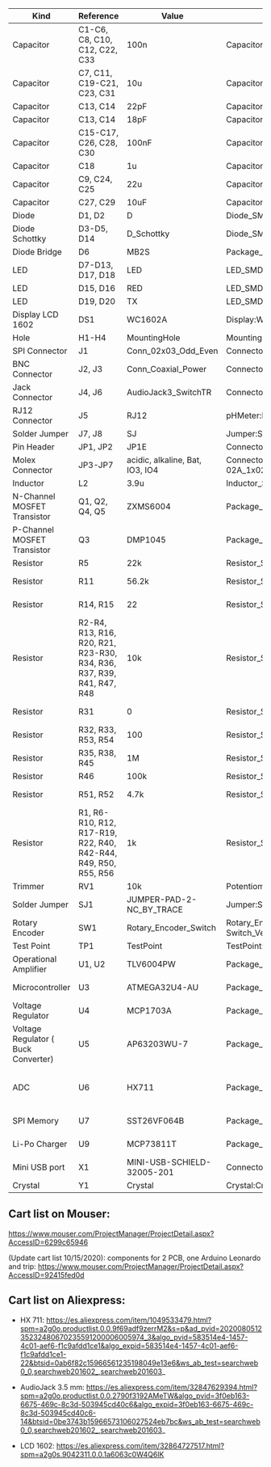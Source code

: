 | Kind                                | Reference                                                             | Value                      | Footprint                                                      | Datasheet                                                                                                                                         | Qty | Mouser Part |
| ----------------------------------- | --------------------------------------------------------------------- | -------------------------- | -------------------------------------------------------------- | ------------------------------------------------------------------------------------------------------------------------------------------------- | --- | - |
| Capacitor                           | C1-C6, C8, C10, C12, C22, C33                                         | 100n                       | Capacitor_SMD:C_0805_2012Metric_Pad1.15x1.40mm_HandSolder      | ~                                                                                                                                                 | 11  | https://www.mouser.com/ProductDetail/Wurth-Elektronik/885012207072?qs=0KOYDY2FL28rQMV4504TxA%3D%3D |
| Capacitor                           | C7, C11, C19-C21, C23, C31                                            | 10u                        | Capacitor_SMD:C_0805_2012Metric_Pad1.15x1.40mm_HandSolder      | ~                                                                                                                                                 | 7   | https://www.mouser.com/ProductDetail/KEMET/C0805C106K4PAC?qs=ycRbFa0SLRSeiuGXvc4bRQ%3D%3D |
| Capacitor                           | C13, C14                                                              | 22pF                       | Capacitor_SMD:C_0805_2012Metric_Pad1.15x1.40mm_HandSolder      | ~                                                                                                                                                 | 2   | https://www.mouser.com/ProductDetail/KEMET/C0805C220K5HACTU?qs=W0yvOO0ixfEHOdsIsVM%2FuQ%3D%3D |
| Capacitor                           | C13, C14                                                              | 18pF                       | Capacitor_SMD:C_0805_2012Metric_Pad1.15x1.40mm_HandSolder      | ~                                                                                                                                                 | 2   | https://www.mouser.com/ProductDetail/KEMET/C0805C180K5HACTU?qs=W0yvOO0ixfF9BHX%2Fb%2Fp2DA%3D%3D |
| Capacitor                           | C15-C17, C26, C28, C30                                                | 100nF                      | Capacitor_SMD:C_0805_2012Metric_Pad1.15x1.40mm_HandSolder      | ~                                                                                                                                                 | 7   | https://www.mouser.com/ProductDetail/Wurth-Elektronik/885012207072?qs=0KOYDY2FL28rQMV4504TxA%3D%3D |
| Capacitor                           | C18                                            | 1u                        | Capacitor_SMD:C_0805_2012Metric_Pad1.15x1.40mm_HandSolder      | ~                                                                                                                                                 | 1   | https://www.mouser.com/ProductDetail/KEMET/C0805C105K4RACTU?qs=yrVqjCObULOefkidH6lLLQ%3D%3D |
| Capacitor                           | C9, C24, C25                                                          | 22u                        | Capacitor_SMD:C_0805_2012Metric_Pad1.15x1.40mm_HandSolder      | ~                                                                                                                                                 | 3   | https://www.mouser.com/ProductDetail/KEMET/C0805C226M9PACTU?qs=kHCDrmfBqSBqL0rvXoCXnA%3D%3D |
| Capacitor                           | C27, C29                                                              | 10uF                       | Capacitor_SMD:C_0805_2012Metric_Pad1.15x1.40mm_HandSolder      | ~                                                                                                                                                 | 2   | https://www.mouser.com/ProductDetail/KEMET/C0805C106K4PAC?qs=ycRbFa0SLRSeiuGXvc4bRQ%3D%3D |
| Diode                               | D1, D2                                                                | D                          | Diode_SMD:D_SOD-123                                            | ~                                                                                                                                                 | 2   | https://www.mouser.com/ProductDetail/Diodes-Incorporated/1N4148W-7-F?qs=LHX0FizJzg7Ae9ZM8LTAWw%3D%3D |
| Diode Schottky                      | D3-D5, D14                                                            | D_Schottky                 | Diode_SMD:D_SOD-123                                            | ~                                                                                                                                                 | 4   | https://www.mouser.com/ProductDetail/ON-Semiconductor/MBR0520LT1G?qs=3JMERSakebqBWTiPUQp0nw%3D%3D |
| Diode Bridge                        | D6                                                                    | MB2S                       | Package_TO_SOT_SMD:TO-269AA                                    | http://www.vishay.com/docs/88661/mb2s.pdf                                                                                                         | 1   | https://www.mouser.com/ProductDetail/Vishay-Semiconductors/MB2S-E3-80?qs=NyKJzQ80QAyhwMFYOlEGvA%3D%3D |
| LED                                 | D7-D13, D17, D18                                                      | LED                        | LED_SMD:LED_0805_2012Metric_Pad1.15x1.40mm_HandSolder          | ~                                                                                                                                                 | 9   | https://www.mouser.com/ProductDetail/Wurth-Elektronik/150080BS75000?qs=2kOmHSv6VfT2tBo3UPVqAQ%3D%3D |
| LED                                 | D15, D16                                                              | RED                        | LED_SMD:LED_0805_2012Metric_Pad1.15x1.40mm_HandSolder          | ~                                                                                                                                                 | 2   | https://www.mouser.com/ProductDetail/Wurth-Elektronik/150080RS75000?qs=LlUlMxKIyB2jdCo7bnfgew%3D%3D |
| LED                                 | D19, D20                                                              | TX                         | LED_SMD:LED_0805_2012Metric_Pad1.15x1.40mm_HandSolder          | ~                                                                                                                                                 | 2   | https://www.mouser.com/ProductDetail/Wurth-Elektronik/150080YS75000?qs=LlUlMxKIyB3k0fZGrDMI2w%3D%3D |
| Display LCD 1602                    | DS1                                                                   | WC1602A                    | Display:WC1602A                                                | http://www.wincomlcd.com/pdf/WC1602A-SFYLYHTC06.pdf                                                                                               | 1   | Not found on Mouser
| Hole                                | H1-H4                                                                 | MountingHole               | MountingHole:MountingHole_3.2mm_M3                             | ~                                                                                                                                                 | 4   | N/A
| SPI Connector                       | J1                                                                    | Conn_02x03_Odd_Even        | Connector:Tag-Connect_TC2030-IDC-NL_2x03_P1.27mm_Vertical      | ~                                                                                                                                                 | 1   | N/A
| BNC Connector                       | J2, J3                                                                | Conn_Coaxial_Power         | Connector_Coaxial:BNC_TEConnectivity_1478204_Vertical          | ~                                                                                                                                                 | 2   | https://www.mouser.com/ProductDetail/571-5-1634506-2 |
| Jack Connector                      | J4, J6                                                                | AudioJack3_SwitchTR        | Connector_Audio:Jack_3.5mm_Ledino_KB3SPRS_Horizontal           | ~                                                                                                                                                 | 2   | Not found on Mouser
| RJ12 Connector                      | J5                                                                    | RJ12                       | pHMeter:E5566-Q0LK22-L                                         | ~                                                                                                                                                 | 1   | https://www.mouser.com/ProductDetail/Pulse-Electronics/E5566-Q0LK22-L?qs=%2Fha2pyFaduj%252B%2F1mulJHXWMmHQl2zT2RI86Qsnf%252B7%252ByQ4jR7soZobZQ%3D%3D |
| Solder Jumper                       | J7, J8                                                                | SJ                         | Jumper:SolderJumper-2_P1.3mm_Open_RoundedPad1.0x1.5mm          | ~                                                                                                                                                 | 2   | N/A
| Pin Header                          | JP1, JP2                                                              | JP1E                       | Connector_PinHeader_2.54mm:PinHeader_1x02_P2.54mm_Vertical     | ~                                                                                                                                                 | 2   | https://www.mouser.com/ProductDetail/Molex/22-28-4020?qs=d9fIA1aNikTifpx8PDmVSA%3D%3D |
| Molex Connector                     | JP3-JP7                                                                   | acidic, alkaline, Bat, IO3, IO4                     | Connector_Molex:Molex_KK-254_AE-6410-02A_1x02_P2.54mm_Vertical | ~                                                                                                                                                 | 5   | https://www.mouser.com/ProductDetail/Molex/22-23-2023?qs=52ipEG6BoUHegR7NRmymbQ%3D%3D |
| Inductor                            | L2                                                                    | 3.9u                       | Inductor_SMD:L_TDK_SLF6028                                     | ~                                                                                                                                                 | 1   | https://www.mouser.com/ProductDetail/652-SDR0403-3R9ML |
| N-Channel MOSFET Transistor         | Q1, Q2, Q4, Q5                                                        | ZXMS6004                   | Package_TO_SOT_SMD:SOT-23                                      | https://www.diodes.com/assets/Datasheets/ZXMS6004FF.pdf                                                                                           | 4   | https://www.mouser.com/ProductDetail/Diodes-Incorporated/ZXMS6004FFTA?qs=ZlI2OkmkO%252BTobBFqx%2FnrUg%3D%3D |
| P-Channel MOSFET Transistor         | Q3                                                                    | DMP1045                    | Package_TO_SOT_SMD:SOT-23                                      | https://www.diodes.com/assets/Datasheets/DMP1045U.pdf                                                                                             | 1   | https://www.mouser.com/ProductDetail/621-DMP1045UQ-7 |
| Resistor                            | R5                                                                    | 22k                        | Resistor_SMD:R_0805_2012Metric_Pad1.15x1.40mm_HandSolder       | ~                                                                                                                                                 | 1   | https://www.mouser.com/ProductDetail/Vishay-Dale/CRCW080522K0FKEA?qs=sGAEpiMZZMtlubZbdhIBICPIlTSgfah7EFuAciI9i5E%3D |
| Resistor                            | R11                                                                   | 56.2k                      | Resistor_SMD:R_0805_2012Metric_Pad1.15x1.40mm_HandSolder       | ~                                                                                                                                                 | 1   | https://www.mouser.com/ProductDetail/Vishay-Dale/CRCW08052K00FKEAC?qs=sGAEpiMZZMtlubZbdhIBIIZe04wfiaJWHmrrfPOHGn8%3D |
| Resistor                            | R14, R15                                                              | 22                         | Resistor_SMD:R_0805_2012Metric_Pad1.15x1.40mm_HandSolder       | ~                                                                                                                                                 | 2   | https://www.mouser.com/ProductDetail/KOA-Speer/RK73H2ATTD22R0F?qs=sGAEpiMZZMtlubZbdhIBIE2QA7%252BZSsthZQHddLRUcV4%3D |
| Resistor                            | R2-R4, R13, R16, R20, R21, R23-R30, R34, R36, R37, R39, R41, R47, R48 | 10k                        | Resistor_SMD:R_0805_2012Metric_Pad1.15x1.40mm_HandSolder       | ~                                                                                                                                                 | 22  | https://www.mouser.com/ProductDetail/Vishay-Dale/CRCW080510K0FKEAC?qs=sGAEpiMZZMtlubZbdhIBIIZe04wfiaJWcT48uZO055s%3D |
| Resistor                            | R31                                                                   | 0                          | Resistor_SMD:R_0805_2012Metric_Pad1.15x1.40mm_HandSolder       | ~                                                                                                                                                 | 1   | https://www.mouser.com/ProductDetail/Vishay-Draloric/RCA08050000ZSEA?qs=sGAEpiMZZMtlubZbdhIBINC8FbM7HMT5j%2Fvbinb3Dv4%3D |
| Resistor                            | R32, R33, R53, R54                                                    | 100                        | Resistor_SMD:R_0805_2012Metric_Pad1.15x1.40mm_HandSolder       | ...                                                                                                                                               | 4   | https://www.mouser.com/ProductDetail/KOA-Speer/RK73H2ATTD1000F?qs=sGAEpiMZZMtlubZbdhIBIACw5nXnbbu%2F7qB6cb%2Fg29g%3D |
| Resistor                            | R35, R38, R45                                                         | 1M                         | Resistor_SMD:R_0805_2012Metric_Pad1.15x1.40mm_HandSolder       | ~                                                                                                                                                 | 3   | https://www.mouser.com/ProductDetail/Vishay-Dale/CRCW08051M00FKEAC?qs=sGAEpiMZZMtlubZbdhIBIIZe04wfiaJWumBK5p1HGl0%3D |
| Resistor                            | R46                                                                   | 100k                       | Resistor_SMD:R_0805_2012Metric_Pad1.15x1.40mm_HandSolder       | ~                                                                                                                                                 | 1   | https://www.mouser.com/ProductDetail/71-CRCW0805100KJNEAC |
| Resistor                            | R51, R52                                                              | 4.7k                       | Resistor_SMD:R_0805_2012Metric_Pad1.15x1.40mm_HandSolder       | ~                                                                                                                                                 | 2   | https://www.mouser.com/ProductDetail/Vishay-Dale/CRCW08054K70FKEA?qs=sGAEpiMZZMvdGkrng054txEw7b1YnvGuPN5czM2Dtwg%3D |
| Resistor                            | R1, R6-R10, R12, R17-R19, R22, R40, R42-R44, R49, R50, R55, R56       | 1k                         | Resistor_SMD:R_0805_2012Metric_Pad1.15x1.40mm_HandSolder       | ~                                                                                                                                                 | 19  | https://www.mouser.com/ProductDetail/KOA-Speer/RK73H2ATTD1001F?qs=sGAEpiMZZMtlubZbdhIBIHMXi0pPDQ96wRIUy6HwZNc%3D |
| Trimmer                             | RV1                                                                   | 10k                        | Potentiometer_THT:Potentiometer_Bourns_3339S_Horizontal        | ~                                                                                                                                                 | 1   | https://www.mouser.com/ProductDetail/652-3362P-1-103LF |
| Solder Jumper                       | SJ1                                                                   | JUMPER-PAD-2-NC_BY_TRACE   | Jumper:SolderJumper-2_P1.3mm_Open_RoundedPad1.0x1.5mm          | ~                                                                                                                                                 | 1   | N/A |
| Rotary Encoder                      | SW1                                                                   | Rotary_Encoder_Switch      | Rotary_Encoder:RotaryEncoder_Alps_EC11E-Switch_Vertical_H20mm  | ~                                                                                                                                                 | 1   | https://www.mouser.com/ProductDetail/ALPS/EC11E15244G1?qs=YMSFtX0bdJDiV4LBO61anw%3D%3D |
| Test Point                          | TP1                                                                   | TestPoint                  | TestPoint:TestPoint_Pad_D1.0mm                                 | ~                                                                                                                                                 | 1   | N/A |
| Operational Amplifier               | U1, U2                                                                | TLV6004PW                  | Package_SO:TSSOP-14_4.4x5mm_P0.65mm                            | http://www.ti.com/lit/ds/symlink/tlv9004.pdf                                                                                                      | 2   | https://www.mouser.com/ProductDetail/Texas-Instruments/TLV6004IPWR?qs=%2Fha2pyFadugXCo6hf40wtNZcfHAzWY7ZHrMibUaqRas%3D |
| Microcontroller                     | U3                                                                    | ATMEGA32U4-AU              | Package_QFP:TQFP-44_10x10mm_P0.8mm                             | http://ww1.microchip.com/downloads/en/DeviceDoc/Atmel-7766-8-bit-AVR-ATmega16U4-32U4_Datasheet.pdf                                                | 1   | https://www.mouser.com/ProductDetail/Microchip-Technology-Atmel/ATMEGA32U4RC-AU?qs=7AReRZHh%2FSt%252BRqfzkW8%2FkA%3D%3D |
| Voltage Regulator                   | U4                                                                    | MCP1703A                   | Package_TO_SOT_SMD:SOT-23                                      | http://ww1.microchip.com/downloads/en/DeviceDoc/20005122B.pdf                                                                                     | 1   | https://www.mouser.com/ProductDetail/Microchip-Technology/MCP1703AT-5002E-CB?qs=PZkJWYMe7lfGlNu7PCEqfg%3D%3D |
| Voltage Regulator ( Buck Converter) | U5                                                                    | AP63203WU-7                | Package_TO_SOT_SMD:TSOT-23-6                                   | https://www.diodes.com/assets/Datasheets/AP65111A.pdf                                                                                             | 1   | https://www.mouser.com/ProductDetail/Diodes-Incorporated/AP63203WU-7?qs=u16ybLDytRZ1JqxbuLkMJw%3D%3D |
| ADC                                 | U6                                                                    | HX711                      | Package_SO:SOIC-16_3.9x9.9mm_P1.27mm                           | https://components101.com/sites/default/files/component_datasheet/HX711%20Datasheet.pdf                                                           | 1   | No available on Mouser. Aliexpress: https://es.aliexpress.com/item/1049533479.html?spm=a2g0o.productlist.0.0.9f69adf9zerrM2&s=p&ad_pvid=202008051235232480670235591200006005974_3&algo_pvid=583514e4-1457-4c01-aef6-f1c9afdd1ce1&algo_expid=583514e4-1457-4c01-aef6-f1c9afdd1ce1-22&btsid=0ab6f82c15966561235198049e13e6&ws_ab_test=searchweb0_0,searchweb201602_,searchweb201603_
| SPI Memory                          | U7                                                                    | SST26VF064B                | Package_SO:SOIJ-8_5.3x5.3mm_P1.27mm                            | http://ww1.microchip.com/downloads/en/DeviceDoc/SST26VF064B-SST26VF064BA-2.5V-3.0V-64-Mbit-Serial-Quad-IO-Flash-Memory-Data-Sheet-DS20005119J.pdf | 1   | https://www.mouser.com/ProductDetail/Microchip-Technology/SST26VF064B-104I-SM?qs=wzzOUr4NhYqqlRLwOxpHxA%3D%3D |
| Li-Po Charger                       | U9                                                                    | MCP73811T                  | Package_TO_SOT_SMD:SOT-23-5                                    | http://ww1.microchip.com/downloads/en/DeviceDoc/22036b.pdf                                                                                        | 1   | https://www.mouser.com/ProductDetail/Microchip-Technology/MCP73811T-420I-OT?qs=%2Fha2pyFaduhd8ARgo2W%252BwFSVRj5n4YHJgdCuOs33hPg%3D |
| Mini USB port                       | X1                                                                    | MINI-USB-SCHIELD-32005-201 | Connector_USB:USB_Mini-B_Lumberg_2486_01_Horizontal            | ~                                                                                                                                                 | 1   | https://www.mouser.com/ProductDetail/Molex/67503-1020?qs=7zcQ9RRVJlhHWuXYKEhKMg%3D%3D |
| Crystal                             | Y1                                                                    | Crystal                    | Crystal:Crystal_SMD_0603-2Pin_6.0x3.5mm_HandSoldering          | ~                                                                                                                                                 | 1   | https://www.mouser.com/ProductDetail/ECS/ECS-080-18-23G-JGN-TR?qs=HXFqYaX1Q2w96I4MjMnYbA%3D%3D |

## Cart list on Mouser:
https://www.mouser.com/ProjectManager/ProjectDetail.aspx?AccessID=6299c65946

(Update cart list 10/15/2020): components for 2 PCB, one Arduino Leonardo and trip:
https://www.mouser.com/ProjectManager/ProjectDetail.aspx?AccessID=92415fed0d 

## Cart list on Aliexpress:

- HX 711: https://es.aliexpress.com/item/1049533479.html?spm=a2g0o.productlist.0.0.9f69adf9zerrM2&s=p&ad_pvid=202008051235232480670235591200006005974_3&algo_pvid=583514e4-1457-4c01-aef6-f1c9afdd1ce1&algo_expid=583514e4-1457-4c01-aef6-f1c9afdd1ce1-22&btsid=0ab6f82c15966561235198049e13e6&ws_ab_test=searchweb0_0,searchweb201602_,searchweb201603_

- AudioJack 3.5 mm: https://es.aliexpress.com/item/32847629394.html?spm=a2g0o.productlist.0.0.2790f3192AMeTW&algo_pvid=3f0eb163-6675-469c-8c3d-503945cd40c6&algo_expid=3f0eb163-6675-469c-8c3d-503945cd40c6-14&btsid=0be3743b15966573106027524eb7bc&ws_ab_test=searchweb0_0,searchweb201602_,searchweb201603_

- LCD 1602: https://es.aliexpress.com/item/32864727517.html?spm=a2g0s.9042311.0.0.1a6063c0W4Q6lK
